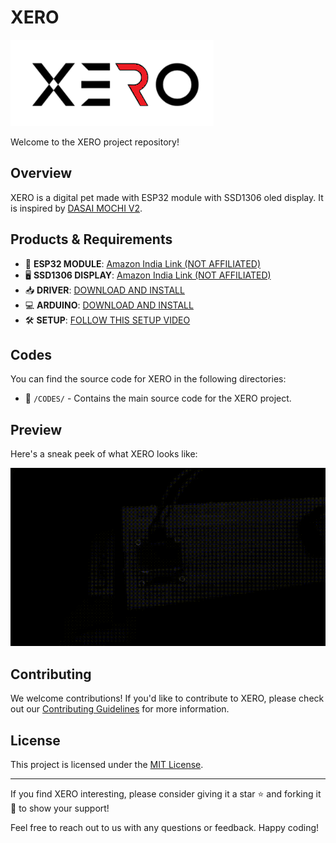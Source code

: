 # XERO

![XERO Logo](github/XERO.png)

Welcome to the XERO project repository!

## Overview

XERO is a digital pet made with ESP32 module with SSD1306 oled display. It is inspired by [DASAI MOCHI V2](https://dasai.com.au/pages/mochi-global).

## Products & Requirements

- 🛒 **ESP32 MODULE**: [Amazon India Link (NOT AFFILIATED)](https://amzn.eu/d/beWduWT)
- 🖥️ **SSD1306 DISPLAY**: [Amazon India Link (NOT AFFILIATED)](https://amzn.eu/d/cUM6rOB)
- 📥 **DRIVER**: [DOWNLOAD AND INSTALL](https://www.silabs.com/developers/usb-to-uart-bridge-vcp-drivers?tab=downloads)
- 💻 **ARDUINO**: [DOWNLOAD AND INSTALL](https://www.arduino.cc/en/software)
- 🛠️ **SETUP**: [FOLLOW THIS SETUP VIDEO](https://youtu.be/jIQSlYtGWTI?si=zVSgMWec_HEFtHW7)

## Codes

You can find the source code for XERO in the following directories:

- 📂 `/CODES/` - Contains the main source code for the XERO project.

## Preview

Here's a sneak peek of what XERO looks like:

![XERO Preview](github/xero.gif)


## Contributing

We welcome contributions! If you'd like to contribute to XERO, please check out our [Contributing Guidelines](CONTRIBUTING.md) for more information.

## License

This project is licensed under the [MIT License](LICENSE).

---

If you find XERO interesting, please consider giving it a star ⭐ and forking it 🍴 to show your support!

Feel free to reach out to us with any questions or feedback. Happy coding!
